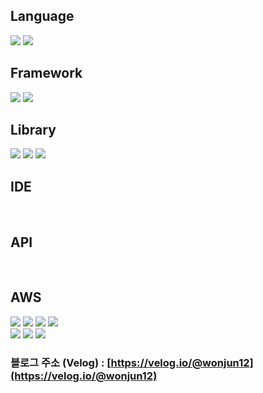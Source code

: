 <div>
  <h2>Language</h2>
  <img src="https://img.shields.io/badge/Python-3776AB?style=flat-square&logo=Python&logoColor=white"/>
  <img src="https://img.shields.io/badge/Java-FC4C02?style=flat-square&logo=Java&logoColor=white"/>
  
  <br>
  
  <h2>Framework</h2>
  <img src="https://img.shields.io/badge/Flask-000000?style=flat-square&logo=Flask&logoColor=white"/>
  <img src="https://img.shields.io/badge/Serverless-FD5750?style=flat-square&logo=Serverless&logoColor=white"/>

  <br>

  <h2>Library</h2>
  <img src="https://img.shields.io/badge/Numpy-013243?style=flat-square&logo=Numpy&logoColor=white"/>
  <img src="https://img.shields.io/badge/pandas-150458?style=flat-square&logo=pandas&logoColor=white"/>
  <img src="https://img.shields.io/badge/streamlit-FF4B4B?style=flat-square&logo=streamlit&logoColor=white"/>

  <br>

  <h2>IDE</h2>

  <br>

  <h2>API</h2>

  <br>
  
  <h2>AWS</h2>
  <img src="https://img.shields.io/badge/Amazon AWS-232F3E?style=flat-square&logo=Amazon AWS&logoColor=white"/>
  <img src="https://img.shields.io/badge/Amazon EC2-FF9900?style=flat-square&logo=amazonec2&logoColor=white"/>
  <img src="https://img.shields.io/badge/Amazon RDS-527FFF?style=flat-square&logo=Amazon RDS&logoColor=white"/>
  <img src="https://img.shields.io/badge/Amazon S3-569A31?style=flat-square&logo=Amazon S3&logoColor=white"/>
  
  <br>
  
  <img src="https://img.shields.io/badge/AWS Lambda-FF9900?style=flat-square&logo=AWS Lambda&logoColor=white"/>
  <img src="https://img.shields.io/badge/Amazon API Gateway-FF4F8B?style=flat-square&logo=Amazon API Gateway&logoColor=white"/>
  <img src="https://img.shields.io/badge/Amazon CloudWatch-FF4F8B?style=flat-square&logo=Amazon CloudWatch&logoColor=white"/>
  
</div>



### 블로그 주소 (Velog) : [https://velog.io/@wonjun12](https://velog.io/@wonjun12)
